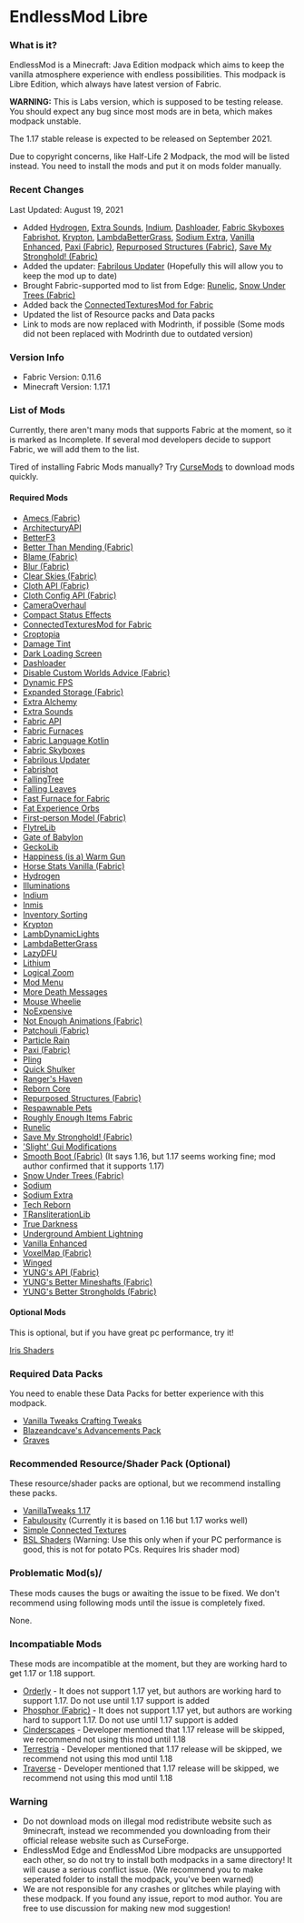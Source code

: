 # EndlessMod Libre #
### What is it? ###
EndlessMod is a Minecraft: Java Edition modpack which aims to keep the vanilla atmosphere experience with endless possibilities.
This modpack is Libre Edition, which always have latest version of Fabric.

**WARNING:** This is Labs version, which is supposed to be testing release. You should expect any bug since most mods are in beta, which makes modpack unstable.

The 1.17 stable release is expected to be released on September 2021.

Due to copyright concerns, like Half-Life 2 Modpack, the mod will be listed instead. You need to install the mods and put it on mods folder manually.

### Recent Changes ###
Last Updated: August 19, 2021
* Added [Hydrogen](https://modrinth.com/mod/hydrogen), [Extra Sounds](https://modrinth.com/mod/extrasounds), [Indium](https://modrinth.com/mod/indium), [Dashloader](https://modrinth.com/mod/dashloader), [Fabric Skyboxes](https://modrinth.com/mod/fabricskyboxes) [Fabrishot](https://modrinth.com/mod/fabrishot), [Krypton](https://modrinth.com/mod/krypton), [LambdaBetterGrass](https://modrinth.com/mod/lambdabettergrass), [Sodium Extra](https://modrinth.com/mod/sodium-extra), [Vanilla Enhanced](https://modrinth.com/mod/vanillaenhanced), [Paxi (Fabric)](https://www.curseforge.com/minecraft/mc-mods/paxi-fabric), [Repurposed Structures (Fabric)](https://www.curseforge.com/minecraft/mc-mods/repurposed-structures-fabric), [Save My Stronghold! (Fabric)](https://www.curseforge.com/minecraft/mc-mods/save-my-stronghold-fabric)
* Added the updater: [Fabrilous Updater](https://www.curseforge.com/minecraft/mc-mods/fabrilous-updater) (Hopefully this will allow you to keep the mod up to date)
* Brought Fabric-supported mod to list from Edge: [Runelic](https://www.curseforge.com/minecraft/mc-mods/runelic), [Snow Under Trees (Fabric)](https://www.curseforge.com/minecraft/mc-mods/snow-under-trees-fabric)
* Added back the [ConnectedTexturesMod for Fabric](https://www.curseforge.com/minecraft/mc-mods/ctm-fabric)
* Updated the list of Resource packs and Data packs
* Link to mods are now replaced with Modrinth, if possible (Some mods did not been replaced with Modrinth due to outdated version)

### Version Info ###
- Fabric Version: 0.11.6
- Minecraft Version: 1.17.1

### List of Mods ###
Currently, there aren't many mods that supports Fabric at the moment, so it is marked as Incomplete. If several mod developers decide to support Fabric, we will add them to the list.

Tired of installing Fabric Mods manually? Try [CurseMods](https://www.curseforge.com/minecraft/mc-mods/cursemods) to download mods quickly.

#### Required Mods ####
* [Amecs (Fabric)](https://www.curseforge.com/minecraft/mc-mods/amecs)
* [ArchitecturyAPI](https://www.curseforge.com/minecraft/mc-mods/architectury-fabric)
* [BetterF3](https://www.curseforge.com/minecraft/mc-mods/betterf3)
* [Better Than Mending (Fabric)](https://www.curseforge.com/minecraft/mc-mods/better-than-mending)
* [Blame (Fabric)](https://modrinth.com/mod/blame-fabric)
* [Blur (Fabric)](https://modrinth.com/mod/blur-fabric)
* [Clear Skies (Fabric)](https://www.curseforge.com/minecraft/mc-mods/clear-skies)
* [Cloth API (Fabric)](https://www.curseforge.com/minecraft/mc-mods/cloth-api)
* [Cloth Config API (Fabric)](https://www.curseforge.com/minecraft/mc-mods/cloth-config)
* [CameraOverhaul](https://www.curseforge.com/minecraft/mc-mods/cameraoverhaul)
* [Compact Status Effects](https://www.curseforge.com/minecraft/mc-mods/compact-status-effects)
* [ConnectedTexturesMod for Fabric](https://www.curseforge.com/minecraft/mc-mods/ctm-fabric)
* [Croptopia](https://www.curseforge.com/minecraft/mc-mods/croptopia-fabric)
* [Damage Tint](https://modrinth.com/mod/damage-tint)
* [Dark Loading Screen](https://www.curseforge.com/minecraft/mc-mods/dark-loading-screen)
* [Dashloader](https://modrinth.com/mod/dashloader)
* [Disable Custom Worlds Advice (Fabric)](https://www.curseforge.com/minecraft/mc-mods/fabric-disable-custom-worlds-advice)
* [Dynamic FPS](https://modrinth.com/mod/dynamic-fps)
* [Expanded Storage (Fabric)](https://www.curseforge.com/minecraft/mc-mods/expanded-storage-fabric)
* [Extra Alchemy](https://www.curseforge.com/minecraft/mc-mods/extra-alchemy)
* [Extra Sounds](https://modrinth.com/mod/extrasounds)
* [Fabric API](https://modrinth.com/mod/fabric-api)
* [Fabric Furnaces](https://www.curseforge.com/minecraft/mc-mods/fabric-furnaces)
* [Fabric Language Kotlin](https://www.curseforge.com/minecraft/mc-mods/fabric-language-kotlin)
* [Fabric Skyboxes](https://modrinth.com/mod/fabricskyboxes)
* [Fabrilous Updater](https://www.curseforge.com/minecraft/mc-mods/fabrilous-updater)
* [Fabrishot](https://modrinth.com/mod/fabrishot)
* [FallingTree](https://modrinth.com/mod/fallingtree)
* [Falling Leaves](https://modrinth.com/mod/fallingleaves)
* [Fast Furnace for Fabric](https://www.curseforge.com/minecraft/mc-mods/fast-furnace-for-fabric)
* [Fat Experience Orbs](https://www.curseforge.com/minecraft/mc-mods/fat-experience-orbs)
* [First-person Model (Fabric)](https://www.curseforge.com/minecraft/mc-mods/first-person-model)
* [FlytreLib](https://www.curseforge.com/minecraft/mc-mods/flytrelib)
* [Gate of Babylon](https://www.curseforge.com/minecraft/mc-mods/gate-of-babylon)
* [GeckoLib](https://www.curseforge.com/minecraft/mc-mods/geckolib)
* [Happiness (is a) Warm Gun](https://www.curseforge.com/minecraft/mc-mods/happiness-is-a-warm-gun)
* [Horse Stats Vanilla (Fabric)](https://modrinth.com/mod/horsestatsvanilla)
* [Hydrogen](https://modrinth.com/mod/hydrogen)
* [Illuminations](https://www.curseforge.com/minecraft/mc-mods/illuminations)
* [Indium](https://modrinth.com/mod/indium)
* [Inmis](https://www.curseforge.com/minecraft/mc-mods/inmis)
* [Inventory Sorting](https://www.curseforge.com/minecraft/mc-mods/inventory-sorting)
* [Krypton](https://modrinth.com/mod/krypton)
* [LambDynamicLights](https://modrinth.com/mod/lambdynamiclights)
* [LambdaBetterGrass](https://modrinth.com/mod/lambdabettergrass)
* [LazyDFU](https://modrinth.com/mod/lazydfu)
* [Lithium](https://modrinth.com/mod/lithium)
* [Logical Zoom](https://www.curseforge.com/minecraft/mc-mods/logical-zoom)
* [Mod Menu](https://modrinth.com/mod/modmenu)
* [More Death Messages](https://www.curseforge.com/minecraft/mc-mods/more-death-messages)
* [Mouse Wheelie](https://modrinth.com/mod/mouse-wheelie)
* [NoExpensive](https://www.curseforge.com/minecraft/mc-mods/noexpensive)
* [Not Enough Animations (Fabric)](https://www.curseforge.com/minecraft/mc-mods/not-enough-animations)
* [Patchouli (Fabric)](https://www.curseforge.com/minecraft/mc-mods/patchouli-fabric)
* [Particle Rain](https://www.curseforge.com/minecraft/mc-mods/particle-rain)
* [Paxi (Fabric)](https://www.curseforge.com/minecraft/mc-mods/paxi-fabric)
* [Pling](https://www.curseforge.com/minecraft/mc-mods/pling)
* [Quick Shulker](https://www.curseforge.com/minecraft/mc-mods/quick-shulker)
* [Ranger's Haven](https://www.curseforge.com/minecraft/mc-mods/rangers-haven)
* [Reborn Core](https://www.curseforge.com/minecraft/mc-mods/reborncore)
* [Repurposed Structures (Fabric)](https://www.curseforge.com/minecraft/mc-mods/repurposed-structures-fabric)
* [Respawnable Pets](https://www.curseforge.com/minecraft/mc-mods/respawnable-pets)
* [Roughly Enough Items Fabric](https://www.curseforge.com/minecraft/mc-mods/roughly-enough-items)
* [Runelic](https://www.curseforge.com/minecraft/mc-mods/runelic)
* [Save My Stronghold! (Fabric)](https://www.curseforge.com/minecraft/mc-mods/save-my-stronghold-fabric)
* ['Slight' Gui Modifications](https://www.curseforge.com/minecraft/mc-mods/slight-gui-modifications)
* [Smooth Boot (Fabric)](https://modrinth.com/mod/smoothboot-fabric) (It says 1.16, but 1.17 seems working fine; mod author confirmed that it supports 1.17)
* [Snow Under Trees (Fabric)](https://modrinth.com/mod/snow-under-trees-fabric)
* [Sodium](https://modrinth.com/mod/sodium)
* [Sodium Extra](https://modrinth.com/mod/sodium-extra)
* [Tech Reborn](https://www.curseforge.com/minecraft/mc-mods/techreborn)
* [TRansliterationLib](https://www.curseforge.com/minecraft/mc-mods/transliterationlib)
* [True Darkness](https://www.curseforge.com/minecraft/mc-mods/true-darkness)
* [Underground Ambient Lightning](https://modrinth.com/mod/undergroundambientlighting)
* [Vanilla Enhanced](https://modrinth.com/mod/vanillaenhanced)
* [VoxelMap (Fabric)](https://www.curseforge.com/minecraft/mc-mods/voxelmap)
* [Winged](https://www.curseforge.com/minecraft/mc-mods/winged)
* [YUNG's API (Fabric)](https://www.curseforge.com/minecraft/mc-mods/yungs-api-fabric)
* [YUNG's Better Mineshafts (Fabric)](https://www.curseforge.com/minecraft/mc-mods/yungs-better-mineshafts-fabric)
* [YUNG's Better Strongholds (Fabric)](https://www.curseforge.com/minecraft/mc-mods/yungs-better-strongholds-fabric)

#### Optional Mods ####
This is optional, but if you have great pc performance, try it!

[Iris Shaders](https://irisshaders.net/)

### Required Data Packs ###
You need to enable these Data Packs for better experience with this modpack.

* [Vanilla Tweaks Crafting Tweaks](https://vanillatweaks.net/share#gmblxQ)
* [Blazeandcave's Advancements Pack](https://www.planetminecraft.com/data-pack/blazeandcave-s-advancements-pack-1-12/)
* [Graves](https://vanillatweaks.net/share#0cGCMO)

### Recommended Resource/Shader Pack (Optional) ###
These resource/shader packs are optional, but we recommend installing these packs.
* [VanillaTweaks 1.17](https://vanillatweaks.net/share#nIYuHn)
* [Fabulousity](https://github.com/ScottoMotto/Fabulousity) (Currently it is based on 1.16 but 1.17 works well) 
* [Simple Connected Textures](https://www.curseforge.com/minecraft/texture-packs/simple-ct)
* [BSL Shaders](http://bitslablab.com/bslshaders/) (Warning: Use this only when if your PC performance is good, this is not for potato PCs. Requires Iris shader mod)

### Problematic Mod(s)/ ###
These mods causes the bugs or awaiting the issue to be fixed. We don't recommend using following mods until the issue is completely fixed.

None.

### Incompatiable Mods ###
These mods are incompatible at the moment, but they are working hard to get 1.17 or 1.18 support.

* [Orderly](https://www.curseforge.com/minecraft/mc-mods/orderly) - It does not support 1.17 yet, but authors are working hard to support 1.17. Do not use until 1.17 support is added
* [Phosphor (Fabric)](https://modrinth.com/mod/phosphor) - It does not support 1.17 yet, but authors are working hard to support 1.17. Do not use until 1.17 support is added
* [Cinderscapes](https://modrinth.com/mod/cinderscapes) - Developer mentioned that 1.17 release will be skipped, we recommend not using this mod until 1.18
* [Terrestria](https://modrinth.com/mod/terrestria) - Developer mentioned that 1.17 release will be skipped, we recommend not using this mod until 1.18
* [Traverse](https://modrinth.com/mod/traverse) - Developer mentioned that 1.17 release will be skipped, we recommend not using this mod until 1.18


### Warning ###
- Do not download mods on illegal mod redistribute website such as 9minecraft, instead we recommended you downloading from their official release website such as CurseForge.
- EndlessMod Edge and EndlessMod Libre modpacks are unsupported each other, so do not try to install both modpacks in a same directory! It will cause a serious conflict issue. (We recommend you to make seperated folder to install the modpack, you've been warned)
- We are not responsible for any crashes or glitches while playing with these modpack. If you found any issue, report to mod author. You are free to use discussion for making new mod suggestion!

